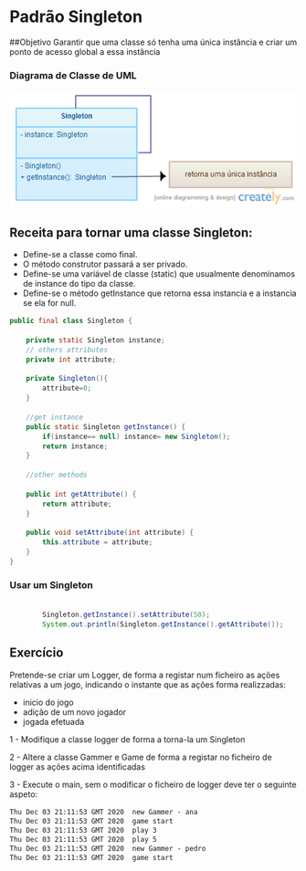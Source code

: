 # Padrão Singleton

##Objetivo
Garantir que uma classe só tenha uma única instância e criar um ponto de acesso global a essa instância
### Diagrama de Classe de UML 
![height:800px](images/singleton.png)

## Receita para tornar uma classe Singleton:
 * Define-se a classe como final.
 * O método construtor passará a ser privado.
 * Define-se uma variável de classe (static) que usualmente denominamos de instance do tipo da classe. 
 * Define-se o método getInstance que retorna essa instancia e a instancia se ela for null.

```java
public final class Singleton {

    private static Singleton instance;
    // others attributes
    private int attribute;

    private Singleton(){
        attribute=0;
    }

    //get instance
    public static Singleton getInstance() {
        if(instance== null) instance= new Singleton();
        return instance;
    }

    //other methods

    public int getAttribute() {
        return attribute;
    }

    public void setAttribute(int attribute) {
        this.attribute = attribute;
    }
}

```

### Usar um Singleton

```java

        Singleton.getInstance().setAttribute(50);
        System.out.println(Singleton.getInstance().getAttribute());

```

## Exercício

Pretende-se criar um Logger, de forma a registar num ficheiro as ações relativas a um jogo, indicando o instante que as ações forma realizzadas:
* inicio do jogo
* adição de um novo jogador
* jogada efetuada

 1 - Modifique a classe logger de forma a torna-la um Singleton
   
 2 - Altere a classe Gammer e Game de forma a registar no ficheiro de logger as ações acima identificadas
    
 3 - Execute o main, sem o modificar o ficheiro de logger deve ter o seguinte aspeto:

```
Thu Dec 03 21:11:53 GMT 2020  new Gammer - ana
Thu Dec 03 21:11:53 GMT 2020  game start
Thu Dec 03 21:11:53 GMT 2020  play 3
Thu Dec 03 21:11:53 GMT 2020  play 5
Thu Dec 03 21:11:53 GMT 2020  new Gammer - pedro
Thu Dec 03 21:11:53 GMT 2020  game start
```




